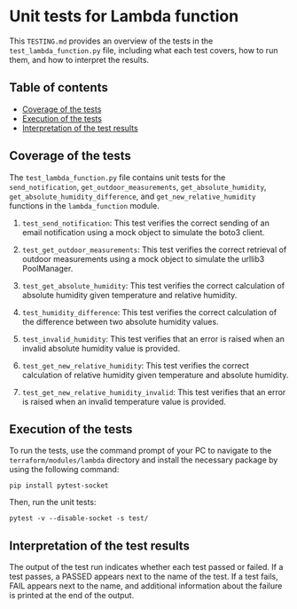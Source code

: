 # Unit tests for Lambda function

This `TESTING.md` provides an overview of the tests in the `test_lambda_function.py` file, including what each test covers, how to run them, and how to interpret the results.

## Table of contents
- [Coverage of the tests](#coverage-of-the-tests)
- [Execution of the tests](#execution-of-the-tests)
- [Interpretation of the test results](#interpretation-of-the-test-results)

## Coverage of the tests

The `test_lambda_function.py` file contains unit tests for the `send_notification`, `get_outdoor_measurements`, `get_absolute_humidity`, `get_absolute_humidity_difference`, and `get_new_relative_humidity` functions in the `lambda_function` module.

1. `test_send_notification`: This test verifies the correct sending of an email notification using a mock object to simulate the boto3 client.

2. `test_get_outdoor_measurements`: This test verifies the correct retrieval of outdoor measurements using a mock object to simulate the urllib3 PoolManager.

3. `test_get_absolute_humidity`: This test verifies the correct calculation of absolute humidity given temperature and relative humidity.

4. `test_humidity_difference`: This test verifies the correct calculation of the difference between two absolute humidity values.

5. `test_invalid_humidity`: This test verifies that an error is raised when an invalid absolute humidity value is provided.

6. `test_get_new_relative_humidity`: This test verifies the correct calculation of relative humidity given temperature and absolute humidity.

7. `test_get_new_relative_humidity_invalid`: This test verifies that an error is raised when an invalid temperature value is provided.

## Execution of the tests

To run the tests, use the command prompt of your PC to navigate to the `terraform/modules/lambda` directory and install the necessary package by using the following command:
```
pip install pytest-socket
```
Then, run the unit tests:
```
pytest -v --disable-socket -s test/
```

## Interpretation of the test results
The output of the test run indicates whether each test passed or failed. If a test passes, a PASSED appears next to the name of the test. If a test fails, FAIL appears next to the name, and additional information about the failure is printed at the end of the output.